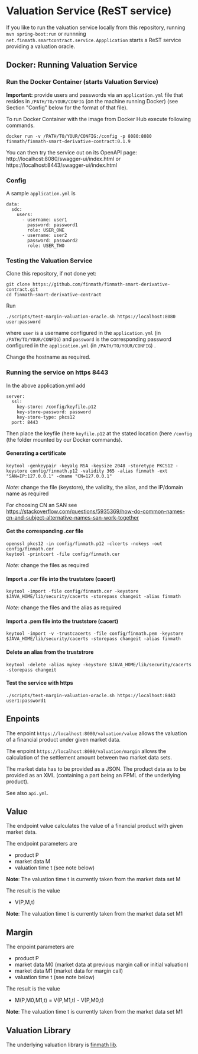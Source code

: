 # Valuation Service (ReST service)

If you like to run the valuation service locally from this repository, running `mvn spring-boot:run` or runnning `net.finmath.smartcontract.service.Appplication` starts a
ReST service providing a valuation oracle. 

## Docker: Running Valuation Service

### Run the Docker Container (starts Valuation Service)

**Important:** provide users and passwords via an `application.yml` file that resides
in `/PATH/TO/YOUR/CONFIG` (on the machine running Docker) (see Section "Config" below for the format of that file).

To run Docker Container with the image from Docker Hub execute following commands.

```
docker run -v /PATH/TO/YOUR/CONFIG:/config -p 8080:8080 finmath/finmath-smart-derivative-contract:0.1.9
```

You can then try the service out on its OpenAPI page:
http://localhost:8080/swagger-ui/index.html
or
https://localhost:8443/swagger-ui/index.html

### Config

A sample `application.yml` is
```
data:
  sdc:
    users:
      - username: user1
        password: password1
        role: USER_ONE
      - username: user2
        password: password2
        role: USER_TWO
```

### Testing the Valuation Service

Clone this repository, if not done yet:
```
git clone https://github.com/finmath/finmath-smart-derivative-contract.git
cd finmath-smart-derivative-contract
```

Run
```
./scripts/test-margin-valuation-oracle.sh https://localhost:8080 user:password
```
where `user` is a username configured in the `application.yml` (in `/PATH/TO/YOUR/CONFIG`)
and  `password` is the corresponding password configured in the `application.yml` (in `/PATH/TO/YOUR/CONFIG`) .

Change the hostname as required.

### Running the service on https 8443

In the above application.yml add

```
server:
  ssl:
    key-store: /config/keyfile.p12
    key-store-password: password
    key-store-type: pkcs12
  port: 8443
```

Then place the keyfile (here `keyfile.p12` at the stated location (here `/config` (the folder mounted by our Docker commands).

#### Generating a certificate

```
keytool -genkeypair -keyalg RSA -keysize 2048 -storetype PKCS12 -keystore config/finmath.p12 -validity 365 -alias finmath -ext "SAN=IP:127.0.0.1" -dname "CN=127.0.0.1"
```
*Note:* change the file (keystore), the validity, the alias, and the IP/domain name as required

For choosing CN an SAN see https://stackoverflow.com/questions/5935369/how-do-common-names-cn-and-subject-alternative-names-san-work-together

#### Get the corresponding .cer file

```
openssl pkcs12 -in config/finmath.p12 -clcerts -nokeys -out config/finmath.cer
keytool -printcert -file config/finmath.cer
```
*Note:* change the files as required

#### Import a .cer file into the truststore (cacert)

```
keytool -import -file config/finmath.cer -keystore $JAVA_HOME/lib/security/cacerts -storepass changeit -alias finmath
```
*Note:* change the files and the alias as required

#### Import a .pem file into the truststore (cacert)

```
keytool -import -v -trustcacerts -file config/finmath.pem -keystore $JAVA_HOME/lib/security/cacerts -storepass changeit -alias finmath
```

#### Delete an alias from the truststrore

```
keytool -delete -alias mykey -keystore $JAVA_HOME/lib/security/cacerts -storepass changeit
```

#### Test the service with https

```
./scripts/test-margin-valuation-oracle.sh https://localhost:8443 user1:password1
```

## Enpoints

The enpoint `https://localhost:8080/valuation/value` allows the valuation of a financial product under given market data.

The enpoint `https://localhost:8080/valuation/margin` allows the calculation of the settlement amount between two market data sets.

The market data has to be provided as a JSON.
The product data as to be provided as an XML (containing a part being an FPML of the underlying product).

See also `api.yml`.

## Value

The endpoint value calculates the value of a financial product
with given market data.

The endpoint parameters are
- product P
- market data M
- valuation time t (see note below)

**Note**: The valuation time t is currently taken from the market data set M

The result is the value
- V(P,M,t)

**Note**: The valuation time t is currently taken from the market data set M1

## Margin

The enpoint parameters are
- product P
- market data M0 (market data at previous margin call or initial valuation)
- market data M1 (market data for margin call)
- valuation time t (see note below)

The result is the value
- M(P,M0,M1,t) = V(P,M1,t) - V(P,M0,t)

**Note**: The valuation time t is currently taken from the market data set M1

## Valuation Library

The underlying valuation library is [finmath lib](https://finmath.net/finmath-lib).

